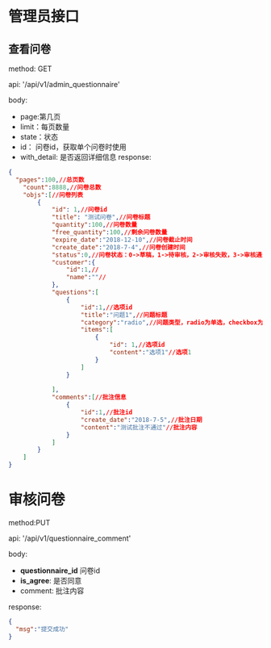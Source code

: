 # 管理员接口

## 查看问卷

method: GET

api: '/api/v1/admin_questionnaire'

body:
- page:第几页
- limit：每页数量
- state：状态
- id： 问卷id，获取单个问卷时使用
- with_detail: 是否返回详细信息
response:
```json
{
  "pages":100,//总页数
    "count":8888,//问卷总数
    "objs":[//问卷列表
        {
            "id": 1,//问卷id
            "title": "测试问卷",//问卷标题
            "quantity":100,//问卷数量
            "free_quantity":100,//剩余问卷数量
            "expire_date":"2018-12-10",//问卷截止时间
            "create_date":"2018-7-4",//问卷创建时间
            "status":0,//问卷状态：0->草稿，1->待审核，2->审核失败，3->审核通过，4->已发布
            "customer":{
                "id":1,//
                "name":""//
            },
            "questions":[
                {
                    "id":1,//选项id
                    "title":"问题1",//问题标题
                    "category":"radio",//问题类型，radio为单选，checkbox为多选
                    "items":[
                        {
                            "id": 1,//选项id
                            "content":"选项1"//选项1
                        }
                    ]
                }
                
            ],
            "comments":[//批注信息
                {
                    "id":1,//批注id
                    "create_date":"2018-7-5",//批注日期
                    "content":"测试批注不通过"//批注内容
                }
            ]
        }
    ]
}
```


# 审核问卷

method:PUT

api: '/api/v1/questionnaire_comment'

body:
- **questionnaire_id** 问卷id
- **is_agree**: 是否同意
- comment: 批注内容

response:
```json
{
  "msg":"提交成功"
}
```

